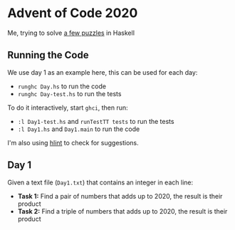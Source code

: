 # Advent of Code 2020

Me, trying to solve [a few puzzles](https://adventofcode.com) in Haskell

## Running the Code

We use day 1 as an example here, this can be used for each day:

* `runghc Day.hs` to run the code
* `runghc Day-test.hs` to run the tests

To do it interactively, start `ghci`, then run:

* `:l Day1-test.hs` and `runTestTT tests` to run the tests
* `:l Day1.hs` and `Day1.main` to run the code

I'm also using [hlint](https://github.com/ndmitchell/hlint) to check for suggestions.

## Day 1

Given a text file (`Day1.txt`) that contains an integer in each line:

* **Task 1:** Find a pair of numbers that adds up to 2020, the result is their product
* **Task 2:** Find a triple of numbers that adds up to 2020, the result is their product
